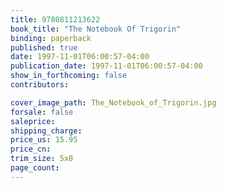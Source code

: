 ```yaml
---
title: 9780811213622
book_title: "The Notebook Of Trigorin"
binding: paperback
published: true
date: 1997-11-01T06:00:57-04:00
publication_date: 1997-11-01T06:00:57-04:00
show_in_forthcoming: false
contributors:

cover_image_path: The_Notebook_of_Trigorin.jpg
forsale: false
saleprice:
shipping_charge:
price_us: 15.95
price_cn:
trim_size: 5x8
page_count:
---
```


